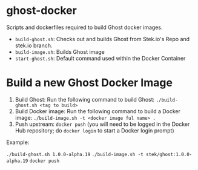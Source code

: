 # ghost-docker
Scripts and dockerfiles required to build Ghost docker images.

* `build-ghost.sh`: Checks out and builds Ghost from Stek.io's Repo and stek.io branch.
* `build-image.sh`: Builds Ghost image
* `start-ghost.sh`: Default command used within the Docker Container

# Build a new Ghost Docker Image

1. Build Ghost: Run the following command to build Ghost: `./build-ghost.sh <tag to build>`
2. Build Docker image: Run the following command to build a Docker image: `./build-image.sh -t <docker image ful name> .`
3. Push upstream: `docker push` (you will need to be logged in the Docker Hub repository;
do `docker login` to start a Docker login prompt)

Example:

`./build-ghost.sh 1.0.0-alpha.19`
`./build-image.sh -t stek/ghost:1.0.0-alpha.19`
`docker push`

